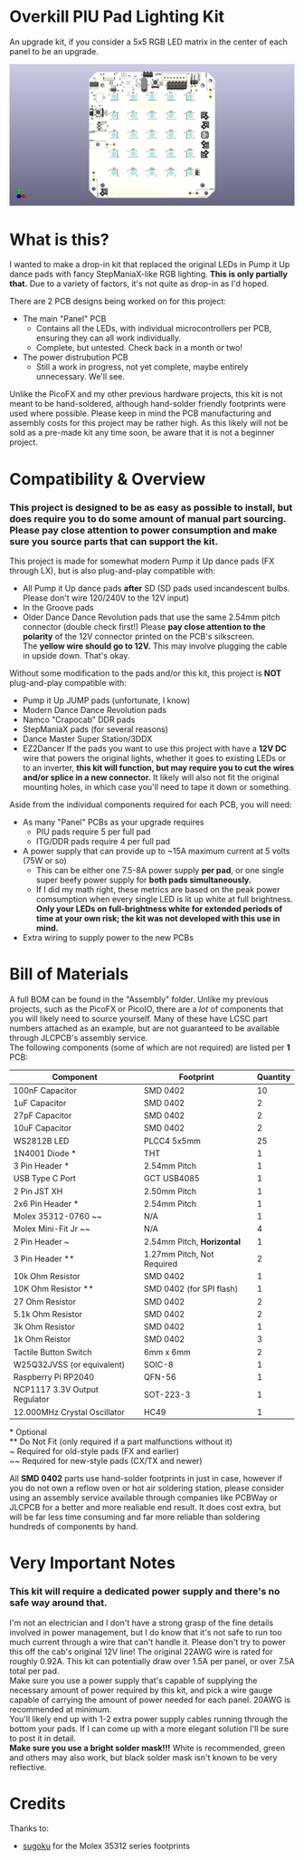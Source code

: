 # Overkill PIU Pad Lighting Kit
An upgrade kit, if you consider a 5x5 RGB LED matrix in the center of each panel to be an upgrade.  

![Render](Panel/Images/Render.png)

# What is this?
I wanted to make a drop-in kit that replaced the original LEDs in Pump it Up dance pads with fancy StepManiaX-like RGB lighting. **This is only partially that.** Due to a variety of factors, it's not quite as drop-in as I'd hoped.

There are 2 PCB designs being worked on for this project:
* The main "Panel" PCB
    * Contains all the LEDs, with individual microcontrollers per PCB, ensuring they can all work individually.
    * Complete, but untested. Check back in a month or two!
* The power distrubution PCB
    * Still a work in progress, not yet complete, maybe entirely unnecessary. We'll see.

Unlike the PicoFX and my other previous hardware projects, this kit is not meant to be hand-soldered, although hand-solder friendly footprints were used where possible. Please keep in mind the PCB manufacturing and assembly costs for this project may be rather high. As this likely will not be sold as a pre-made kit any time soon, be aware that it is not a beginner project.

# Compatibility & Overview

### This project is designed to be as easy as possible to install, but does require you to do some amount of manual part sourcing. Please pay close attention to power consumption and make sure you source parts that can support the kit.

This project is made for somewhat modern Pump it Up dance pads (FX through LX), but is also plug-and-play compatible with:
* All Pump it Up dance pads **after** SD (SD pads used incandescent bulbs. Please don't wire 120/240V to the 12V input)
* In the Groove pads
* Older Dance Dance Revolution pads that use the same 2.54mm pitch connector (double check first!)
Please **pay close attention to the polarity** of the 12V connector printed on the PCB's silkscreen.  
The **yellow wire should go to 12V.** This may involve plugging the cable in upside down. That's okay.

Without some modification to the pads and/or this kit, this project is **NOT** plug-and-play compatible with:
* Pump it Up JUMP pads (unfortunate, I know)
* Modern Dance Dance Revolution pads
* Namco "Crapocab" DDR pads
* StepManiaX pads (for several reasons)
* Dance Master Super Station/3DDX
* EZ2Dancer
If the pads you want to use this project with have a **12V DC** wire that powers the original lights, whether it goes to existing LEDs or to an inverter, **this kit will function, but may require you to cut the wires and/or splice in a new connector.** It likely will also not fit the original mounting holes, in which case you'll need to tape it down or something.

Aside from the individual components required for each PCB, you will need:
* As many "Panel" PCBs as your upgrade requires
    * PIU pads require 5 per full pad
    * ITG/DDR pads require 4 per full pad
* A power supply that can provide up to ~15A maximum current at 5 volts (75W or so)
    * This can be either one 7.5-8A power supply **per pad**, or one single super beefy power supply for **both pads simultaneously.**
    * If I did my math right, these metrics are based on the peak power comsumption when every single LED is lit up white at full brightness. **Only your LEDs on full-brightness white for extended periods of time at your own risk; the kit was not developed with this use in mind.**
* Extra wiring to supply power to the new PCBs

# Bill of Materials
A full BOM can be found in the "Assembly" folder. Unlike my previous projects, such as the PicoFX or PicoIO, there are a *lot* of components that you will likely need to source yourself. Many of these have LCSC part numbers attached as an example, but are not guaranteed to be available through JLCPCB's assembly service.  
The following components (some of which are not required) are listed per **1** PCB:

|          Component          |          Footprint         |Quantity|
|-----------------------------|----------------------------|--------|
|100nF Capacitor              |SMD 0402                    |10      |
|1uF Capacitor                |SMD 0402                    |2       |
|27pF Capacitor               |SMD 0402                    |2       |
|10uF Capacitor               |SMD 0402                    |2       |
|WS2812B LED                  |PLCC4 5x5mm                 |25      |
|1N4001 Diode \*              |THT                         |1       |
|3 Pin Header \*              |2.54mm Pitch                |1       |
|USB Type C Port              |GCT USB4085                 |1       |
|2 Pin JST XH                 |2.50mm Pitch                |1       |
|2x6 Pin Header \*            |2.54mm Pitch                |1       |
|Molex 35312-0760 \~\~        |N/A                         |1       |
|Molex Mini-Fit Jr \~\~       |N/A                         |4       |
|2 Pin Header \~              |2.54mm Pitch, **Horizontal**|1       |
|3 Pin Header \*\*            |1.27mm Pitch, Not Required  |2       |
|10k Ohm Resistor             |SMD 0402                    |1       |
|10K Ohm Resistor \*\*        |SMD 0402 (for SPI flash)    |1       |
|27 Ohm Resistor              |SMD 0402                    |2       |
|5.1k Ohm Resistor            |SMD 0402                    |2       |
|3k Ohm Resistor              |SMD 0402                    |1       |
|1k Ohm Reistor               |SMD 0402                    |3       |
|Tactile Button Switch        |6mm x 6mm                   |2       |
|W25Q32JVSS (or equivalent)   |SOIC-8                      |1       |
|Raspberry Pi RP2040          |QFN-56                      |1       |
|NCP1117 3.3V Output Regulator|SOT-223-3                   |1       |
|12.000MHz Crystal Oscillator |HC49                        |1       |

\* Optional  
\*\* Do Not Fit (only required if a part malfunctions without it)  
\~ Required for old-style pads (FX and earlier)  
\~\~ Required for new-style pads (CX/TX and newer)  

All **SMD 0402** parts use hand-solder footprints in just in case, however if you do not own a reflow oven or hot air soldering station, please consider using an assembly service available through companies like PCBWay or JLCPCB for a better and more realiable end result. It does cost extra, but will be far less time consuming and far more reliable than soldering hundreds of components by hand.

# Very Important Notes
### This kit will require a dedicated power supply and there's no safe way around that.
I'm not an electrician and I don't have a strong grasp of the fine details involved in power management, but I do know that it's not safe to run too much current through a wire that can't handle it.
Please don't try to power this off the cab's original 12V line! The original 22AWG wire is rated for roughly 0.92A. This kit can potentially draw over 1.5A per panel, or over 7.5A total per pad.  
Make sure you use a power supply that's capable of supplying the necessary amount of power required by this kit, and pick a wire gauge capable of carrying the amount of power needed for each panel. 20AWG is recommended at minimum.  
You'll likely end up with 1-2 extra power supply cables running through the bottom your pads. If I can come up with a more elegant solution I'll be sure to post it in detail.  
**Make sure you use a bright solder mask!!!** White is recommended, green and others may also work, but black solder mask isn't known to be very reflective.

# Credits
Thanks to:
- [sugoku](https://github.com/sugoku) for the Molex 35312 series footprints

